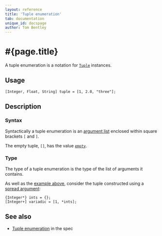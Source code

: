 ```yaml
---
layout: reference
title: 'Tuple enumeration'
tab: documentation
unique_id: docspage
author: Tom Bentley
---
```


# #{page.title}

A tuple enumeration is a notation for 
[`Tuple`](#{site.urls.apidoc_current}/Tuple.type.html) instances.

## Usage 

<!-- try: -->
    [Integer, Float, String] tuple = [1, 2.0, "three"];

## Description

### Syntax

Syntactically a tuple enumeration is an 
[argument list](../../structure/argument-list/) enclosed 
within square brackets `[` and `]`.

The empty tuple, `[]`, has the value 
[`empty`](#{site.urls.apidoc_current}/index.html#empty).

### Type

The type of a tuple enumeration is the type of the list 
of arguments it contains.

As well as the [example above](#usage), consider
the tuple constructed using a [
spread argument](../argument-list#spread_argument):

<!-- try: -->
    {Integer*} ints = {};
    [Integer+] variadic = [1, *ints];

## See also

* [Tuple enumeration](#{site.urls.spec_current}#enumeration) in the spec
